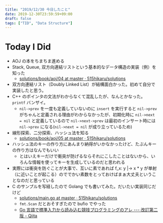 ```yaml
---
title: "2019/12/30 今日したこと"
date: 2019-12-30T23:59:59+09:00
draft: false
tags: ["TID", "Data Structure"]
---
```


# Today I Did

* AOJ の本をちまちま進める
* Stack, Queue, 双方向連結リストという基本的なデータ構造の実装（例）を知った
    * [solutions/book/aoj/04 at master · 515hikaru/solutions](https://github.com/515hikaru/solutions/tree/master/book/aoj/04)
* 双方向連結リスト（Doubly Linked List）が結構面白かった。初めて自分で実装したと思う。
* C++ のポインタの文法がわからなくて混乱したが、なんとかなった。 `printf` バンザイ。
    * `nil->prev` を一度も定義していないのに `insert` を実行すると `nil->prev` がちゃんと定義される理由がわからなかったが、初期化時に `nil->next = nil` と定義しているので `nil->next->prev` は最初のインサート時には `nil->prev` になる(`nil->next = nil` が成り立っているため)
* 線形探索、二分探索、ハッシュ法を知る
    * [solutions/book/aoj/05 at master · 515hikaru/solutions](https://github.com/515hikaru/solutions/tree/master/book/aoj/05)
* ハッシュ法のキーの作り方にあんまり納得がいかなかったけど、たぶんキーの作り方はなんでもいい
    * とはいえキーだけで衝突が防げるならそれにこしたことはないから、いろんな情報を使ってキーを生成しているのだと思われる
* 実際には衝突を防ぐことが大事で、互いに素であれば f_x: y |-> x * y が単射（に近いことが起こる）のででかい素数をとっておけばまぁ大丈夫ということなのだと思っている
* C のサンプルを写経したので Golang でも書いてみた。だいたい実装同じだけど
    * [solutions/main\.go at master · 515hikaru/solutions](https://github.com/515hikaru/solutions/blob/master/book/aoj/05/ALDS1_4_C/main.go)
    * `fmt.Scan` だとおそすぎたので bufio でやった
    * [Go 言語で標準入力から読み込む競技プログラミングのアレ \-\-\- 改訂第二版 \- Qiita](https://qiita.com/tnoda_/items/b503a72eac82862d30c6)
